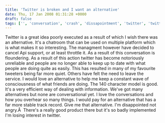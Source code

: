 ```yaml
---
title: 'Twitter is broken and I want an alternative'
date: Thu, 17 Jan 2008 01:31:28 +0000
draft: false
tags: ['', 'conversation', 'crash', 'dissapointment', 'twitter', 'twitter', 'unreliable']
---
```


Twitter is a great idea poorly executed as a result of which I wish there was an alternative. It's a chatroom that can be used on multiple platform which is what makes it so interesting. The managment however have decided to cancel Api support, or at least throttle it. As a result of this conversation is floundering. As a result of this action twitter has become notoriously unreliable and people are no longer able to keep up to date with what people are doing quite as easily. This has resulted in many of my favourite tweeters being far more quiet. Others have felt the need to leave the service. I would love an alternative to help me keep a constant wave of consciousness of what friends are doing. The 140 character model is good. It's a very efficient way of dealing with information. We've got many alternatives but none are conversational yet. I love the conversations and how you overhear so many things. I would pay for an alternative that has a far more stable track record. Give me that alternative. I'm disappointed not angry.Â  There's a really good product there but it's so badly implemented I'm losing interest in twitter.